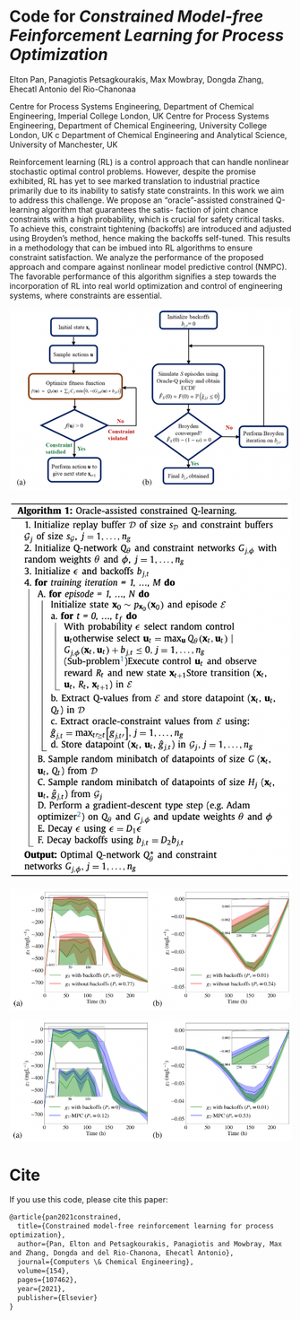# Code for *Constrained Model-free Feinforcement Learning for Process Optimization*

Elton Pan, Panagiotis Petsagkourakis, Max Mowbray, Dongda Zhang, Ehecatl Antonio del Rio-Chanonaa

Centre for Process Systems Engineering, Department of Chemical Engineering, Imperial College London, UK
Centre for Process Systems Engineering, Department of Chemical Engineering, University College London, UK c Department of Chemical Engineering and Analytical Science, University of Manchester, UK

Reinforcement learning (RL) is a control approach that can handle nonlinear stochastic optimal control problems. However, despite the promise exhibited, RL has yet to see marked translation to industrial practice primarily due to its inability to satisfy state constraints. In this work we aim to address this challenge. We propose an “oracle”-assisted constrained Q-learning algorithm that guarantees the satis- faction of joint chance constraints with a high probability, which is crucial for safety critical tasks. To achieve this, constraint tightening (backoffs) are introduced and adjusted using Broyden’s method, hence making the backoffs self-tuned. This results in a methodology that can be imbued into RL algorithms to ensure constraint satisfaction. We analyze the performance of the proposed approach and compare against nonlinear model predictive control (NMPC). The favorable performance of this algorithm signifies a step towards the incorporation of RL into real world optimization and control of engineering systems, where constraints are essential.

![Alt text](/figures/flow_chart.png "overview")

![Alt text](/figures/pseudo_code.png "osda")

![Alt text](/figures/case_study1_backoff.png "shap")

![Alt text](/figures/case_study1_mpc.png "shap")

<!-- ## Setup and installation

Run the following terminal commands 

1. Clone repo to local directory

```bash
  git clone https://github.com/eltonpan/Constrained_RL.git
```

2. Set up and activate conda environment
```bash
  cd 
```
```bash
  conda env create -f env.yml
```
```bash
  conda activate 
```

3. Add conda environment to Jupyter notebook
```bash
  conda install -c anaconda ipykernel
```
```bash
  python -m ipykernel install --user --name=
```

4. Open jupyter notebooks
```bash
  jupyter notebook <notebook_name>.ipynb
```

make sure the `zeosyn` is the environment under dropdown menu `Kernel` > `Change kernel` -->

# Cite
If you use this code, please cite this paper:
```
@article{pan2021constrained,
  title={Constrained model-free reinforcement learning for process optimization},
  author={Pan, Elton and Petsagkourakis, Panagiotis and Mowbray, Max and Zhang, Dongda and del Rio-Chanona, Ehecatl Antonio},
  journal={Computers \& Chemical Engineering},
  volume={154},
  pages={107462},
  year={2021},
  publisher={Elsevier}
}
```
